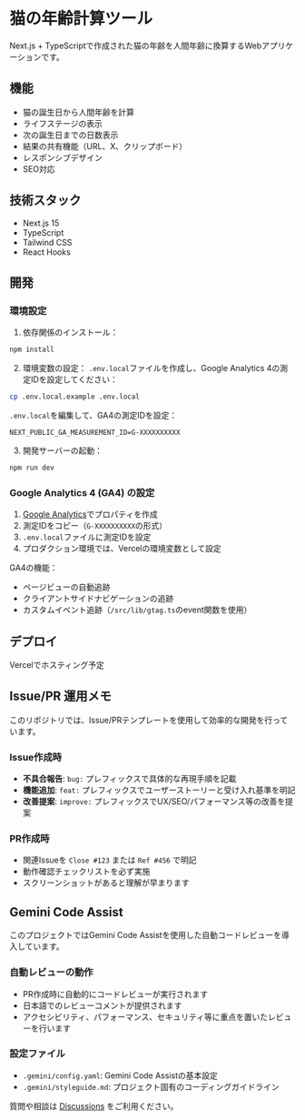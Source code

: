 # 猫の年齢計算ツール

Next.js + TypeScriptで作成された猫の年齢を人間年齢に換算するWebアプリケーションです。

## 機能

- 猫の誕生日から人間年齢を計算
- ライフステージの表示
- 次の誕生日までの日数表示
- 結果の共有機能（URL、X、クリップボード）
- レスポンシブデザイン
- SEO対応

## 技術スタック

- Next.js 15
- TypeScript
- Tailwind CSS
- React Hooks

## 開発

### 環境設定

1. 依存関係のインストール：
```bash
npm install
```

2. 環境変数の設定：
`.env.local`ファイルを作成し、Google Analytics 4の測定IDを設定してください：
```bash
cp .env.local.example .env.local
```

`.env.local`を編集して、GA4の測定IDを設定：
```
NEXT_PUBLIC_GA_MEASUREMENT_ID=G-XXXXXXXXXX
```

3. 開発サーバーの起動：
```bash
npm run dev
```

### Google Analytics 4 (GA4) の設定

1. [Google Analytics](https://analytics.google.com/)でプロパティを作成
2. 測定IDをコピー（`G-XXXXXXXXXX`の形式）
3. `.env.local`ファイルに測定IDを設定
4. プロダクション環境では、Vercelの環境変数として設定

GA4の機能：
- ページビューの自動追跡
- クライアントサイドナビゲーションの追跡
- カスタムイベント追跡（`/src/lib/gtag.ts`のevent関数を使用）

## デプロイ

Vercelでホスティング予定

## Issue/PR 運用メモ

このリポジトリでは、Issue/PRテンプレートを使用して効率的な開発を行っています。

### Issue作成時
- **不具合報告**: `bug:` プレフィックスで具体的な再現手順を記載
- **機能追加**: `feat:` プレフィックスでユーザーストーリーと受け入れ基準を明記
- **改善提案**: `improve:` プレフィックスでUX/SEO/パフォーマンス等の改善を提案

### PR作成時
- 関連Issueを `Close #123` または `Ref #456` で明記
- 動作確認チェックリストを必ず実施
- スクリーンショットがあると理解が早まります

## Gemini Code Assist

このプロジェクトではGemini Code Assistを使用した自動コードレビューを導入しています。

### 自動レビューの動作
- PR作成時に自動的にコードレビューが実行されます
- 日本語でのレビューコメントが提供されます
- アクセシビリティ、パフォーマンス、セキュリティ等に重点を置いたレビューを行います

### 設定ファイル
- `.gemini/config.yaml`: Gemini Code Assistの基本設定
- `.gemini/styleguide.md`: プロジェクト固有のコーディングガイドライン

質問や相談は [Discussions](https://github.com/tsuchiya-yu/cat_tools/discussions) をご利用ください。